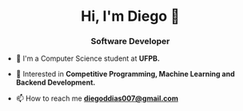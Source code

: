 <h1 align="center">Hi, I'm Diego 👋</h1>
<h3 align="center">Software Developer</h3>

- 📝 I'm a Computer Science student at **UFPB.**

- 🌱 Interested in **Competitive Programming, Machine Learning and Backend Development.**

- 📫 How to reach me **diegoddias007@gmail.com**

<p align="left">
</p>
